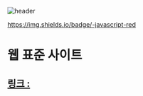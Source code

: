 ![header](https://capsule-render.vercel.app/api?type=wave&color=auto&height=200&text=웹%20표준%20사이트&fontAlign=15&fontSize=40)

https://img.shields.io/badge/-javascript-red
# 웹 표준 사이트
## [링크 : ](http://wotjr294.dothome.co.kr/web/index.html)

